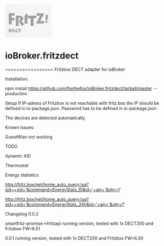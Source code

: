
![Logo](admin/fritzdect_logo.png)
# ioBroker.fritzdect
=================
Fritzbox DECT adapter for ioBroker

Installation:

npm install https://github.com/foxthefox/ioBroker.fritzdect/tarball/master --production

Setup
If IP-adress of Fritzbox is not reachable with fritz.box the IP should be defined in io-package.json.
Password has to be defined in io-package.json.

The decices are detected automatically.

Known Issues:

GuestWlan not working

TODO

dynamic AID

Thermostat

Energy statistics


http://fritz.box/net/home_auto_query.lua?sid=+sid+'&command=EnergyStats_10&id='+ain+'&xhr=1'

http://fritz.box/net/home_auto_query.lua?sid=+sid+'&command=EnergyStats_24h&id='+ain+'&xhr=1'

Changelog
0.0.2

smartfritz-promise->fritzapi
running version, tested with 1x DECT200 and Fritzbox FW=6.51

0.0.1
running version, tested with 1x DECT200 and Fritzbox FW=6.30
